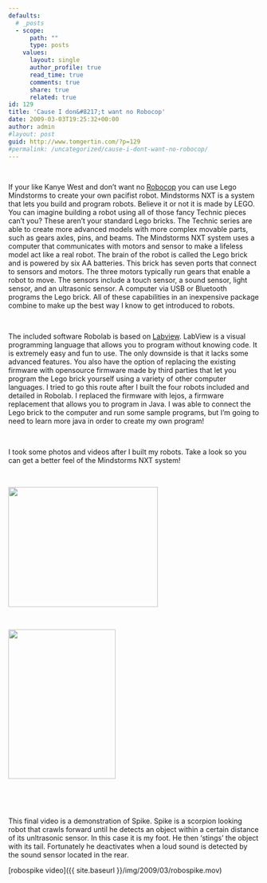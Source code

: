 ```yaml
---
defaults:
  # _posts
  - scope:
      path: ""
      type: posts
    values:
      layout: single
      author_profile: true
      read_time: true
      comments: true
      share: true
      related: true
id: 129
title: 'Cause I don&#8217;t want no Robocop'
date: 2009-03-03T19:25:32+00:00
author: admin
#layout: post
guid: http://www.tomgertin.com/?p=129
#permalink: /uncategorized/cause-i-dont-want-no-robocop/
---
```

<!--StartFragment-->

<p class="MsoNormal">
   
</p>

<p class="MsoNormal">
  If your like Kanye West and don&#8217;t want no <a href="http://www.youtube.com/watch?v=4oes8-FU8GU">Robocop</a> you can use Lego Mindstorms to create your own pacifist robot. Mindstorms NXT is a system that lets you build and program robots. Believe it or not it is made by LEGO. You can imagine building a robot using all of those fancy Technic pieces can’t you? These aren’t your standard Lego bricks. The Technic series are able to create more advanced models with more complex movable parts, such as gears axles, pins, and beams. The Mindstorms NXT system uses a computer that communicates with motors and sensor to make a lifeless model act like a real robot. The brain of the robot is called the Lego brick and is powered by six AA batteries. This brick has seven ports that connect to sensors and motors. The three motors typically run gears that enable a robot to move. The sensors include a touch sensor, a sound sensor, light sensor, and an ultrasonic sensor. A computer via USB or Bluetooth programs the Lego brick. All of these capabilities in an inexpensive package combine to make up the best way I know to get introduced to robots.
</p>

<p class="MsoNormal">
   
</p>

<p class="MsoNormal">
  The included software Robolab is based on <a href="http://www.ni.com/labview/">Labview</a>. LabView is a visual programming language that allows you to program without knowing code. It is extremely easy and fun to use. The only downside is that it lacks some advanced features. You also have the option of replacing the existing firmware with opensource firmware made by third parties that let you program the Lego brick yourself using a variety of other computer languages. I tried to go this route after I built the four robots included and detailed in Robolab. I replaced the firmware with lejos, a firmware replacement that allows you to program in Java. I was able to connect the Lego brick to the computer and run some sample programs, but I’m going to need to learn more java in order to create my own program!
</p>

<p class="MsoNormal">
   
</p>

<p class="MsoNormal">
  I took some photos and videos after I built my robots. Take a look so you can get a better feel of the Mindstorms NXT system!
</p>

<p class="MsoNormal">
   
</p>

<p class="MsoNormal">
  <a href="{{ site.baseurl }}/img/2009/03/tribot.png"><img class="alignnone size-medium wp-image-130" title="tribot" src="{{ site.baseurl }}/img/2009/03/tribot-300x241.png" alt="" width="300" height="241" /></a>
</p>

<p class="MsoNormal">
   
</p>

<p class="MsoNormal">
  <a href="{{ site.baseurl }}/img/2009/03/alpharex.png"><img class="alignnone size-medium wp-image-131" title="alpharex" src="{{ site.baseurl }}/img/2009/03/alpharex-215x300.png" alt="" width="215" height="300" /></a>
</p>

<p class="MsoNormal">
   
</p>


  
 

This final video is a demonstration of Spike. Spike is a scorpion looking robot that crawls forward until he detects an object within a certain distance of its unltrasonic sensor. In this case it is my foot. He then &#8216;stings&#8217; the object with its tail. Fortunately he deactivates when a loud sound is detected by the sound sensor located in the rear.

[robospike video]({{ site.baseurl }}/img/2009/03/robospike.mov)

<!--EndFragment-->
